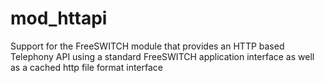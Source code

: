 mod_httapi
==========

Support for the FreeSWITCH module that provides an HTTP based Telephony API using a standard FreeSWITCH application interface as well as a cached http file format interface
